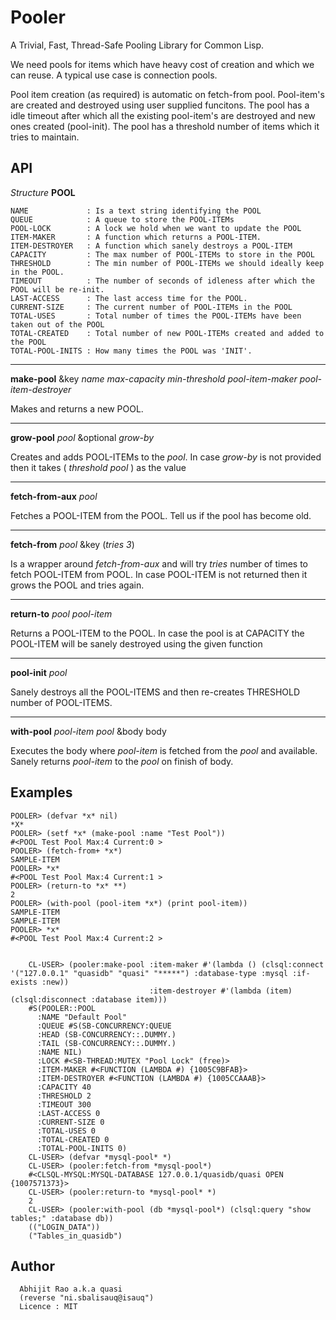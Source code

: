 Pooler
======

A Trivial, Fast, Thread-Safe Pooling Library for Common Lisp.

We need pools for items which have heavy cost of creation and which we can reuse.
A typical use case is connection pools.

Pool item creation (as required) is automatic on fetch-from pool. Pool-item's are created and destroyed using user supplied funcitons. The pool has a idle timeout after which all the existing pool-item's are destroyed and new ones created (pool-init). The pool has a threshold number of items which it tries to maintain.

API
---

*Structure* **POOL**
```
NAME             : Is a text string identifying the POOL
QUEUE            : A queue to store the POOL-ITEMs
POOL-LOCK        : A lock we hold when we want to update the POOL
ITEM-MAKER       : A function which returns a POOL-ITEM.
ITEM-DESTROYER   : A function which sanely destroys a POOL-ITEM
CAPACITY         : The max number of POOL-ITEMs to store in the POOL
THRESHOLD        : The min number of POOL-ITEMs we should ideally keep in the POOL.
TIMEOUT          : The number of seconds of idleness after which the POOL will be re-init.
LAST-ACCESS      : The last access time for the POOL.
CURRENT-SIZE     : The current number of POOL-ITEMs in the POOL
TOTAL-USES       : Total number of times the POOL-ITEMs have been taken out of the POOL
TOTAL-CREATED    : Total number of new POOL-ITEMs created and added to the POOL
TOTAL-POOL-INITS : How many times the POOL was 'INIT'.
```

---

**make-pool** &key *name* *max-capacity* *min-threshold* *pool-item-maker* *pool-item-destroyer*

Makes and returns a new POOL.

---

**grow-pool** *pool* &optional *grow-by*

Creates and adds POOL-ITEMs to the *pool*. In case *grow-by* is not provided then it takes ( *threshold* *pool* ) as the value

---

**fetch-from-aux** *pool*

Fetches a POOL-ITEM from the POOL. Tell us if the pool has become old.

---

**fetch-from** *pool* &key (*tries 3*)

Is a wrapper around *fetch-from-aux* and will try *tries* number of times to fetch POOL-ITEM from POOL. In case POOL-ITEM is not returned then it grows the POOL and tries again.

---

**return-to** *pool* *pool-item*

Returns a POOL-ITEM to the POOL. In case the pool is at CAPACITY the POOL-ITEM will be sanely destroyed using the given function

---

**pool-init** *pool*

Sanely destroys all the POOL-ITEMS and then re-creates THRESHOLD number of POOL-ITEMS.

---

**with-pool** *pool-item* *pool* &body body

Executes the body where *pool-item* is fetched from the *pool* and available. Sanely returns *pool-item* to the *pool* on finish of body.


Examples
--------

	POOLER> (defvar *x* nil)
	*X*
	POOLER> (setf *x* (make-pool :name "Test Pool"))
	#<POOL Test Pool Max:4 Current:0 >
	POOLER> (fetch-from+ *x*)
	SAMPLE-ITEM
	POOLER> *x*
	#<POOL Test Pool Max:4 Current:1 >
	POOLER> (return-to *x* **)
	2
	POOLER> (with-pool (pool-item *x*) (print pool-item))
	SAMPLE-ITEM
	SAMPLE-ITEM
	POOLER> *x*
	#<POOL Test Pool Max:4 Current:2 >


        CL-USER> (pooler:make-pool :item-maker #'(lambda () (clsql:connect '("127.0.0.1" "quasidb" "quasi" "*****") :database-type :mysql :if-exists :new))
                                   :item-destroyer #'(lambda (item) (clsql:disconnect :database item)))
        #S(POOLER::POOL
          :NAME "Default Pool"
          :QUEUE #S(SB-CONCURRENCY:QUEUE
          :HEAD (SB-CONCURRENCY::.DUMMY.)
          :TAIL (SB-CONCURRENCY::.DUMMY.)
          :NAME NIL)
          :LOCK #<SB-THREAD:MUTEX "Pool Lock" (free)>
          :ITEM-MAKER #<FUNCTION (LAMBDA #) {1005C9BFAB}>
          :ITEM-DESTROYER #<FUNCTION (LAMBDA #) {1005CCAAAB}>
          :CAPACITY 40
          :THRESHOLD 2
          :TIMEOUT 300
          :LAST-ACCESS 0
          :CURRENT-SIZE 0
          :TOTAL-USES 0
          :TOTAL-CREATED 0
          :TOTAL-POOL-INITS 0)
        CL-USER> (defvar *mysql-pool* *)
        CL-USER> (pooler:fetch-from *mysql-pool*)
        #<CLSQL-MYSQL:MYSQL-DATABASE 127.0.0.1/quasidb/quasi OPEN {1007571373}>
        CL-USER> (pooler:return-to *mysql-pool* *)
        2
        CL-USER> (pooler:with-pool (db *mysql-pool*) (clsql:query "show tables;" :database db))
        (("LOGIN_DATA"))
        ("Tables_in_quasidb")


Author
------
```
  Abhijit Rao a.k.a quasi
  (reverse "ni.sbalisauq@isauq")
  Licence : MIT
```
